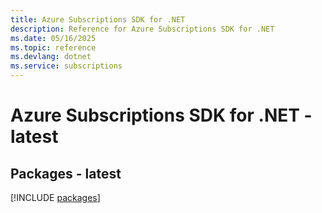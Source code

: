 ```yaml
---
title: Azure Subscriptions SDK for .NET
description: Reference for Azure Subscriptions SDK for .NET
ms.date: 05/16/2025
ms.topic: reference
ms.devlang: dotnet
ms.service: subscriptions
---
```

# Azure Subscriptions SDK for .NET - latest
## Packages - latest
[!INCLUDE [packages](subscriptions-index.md)]